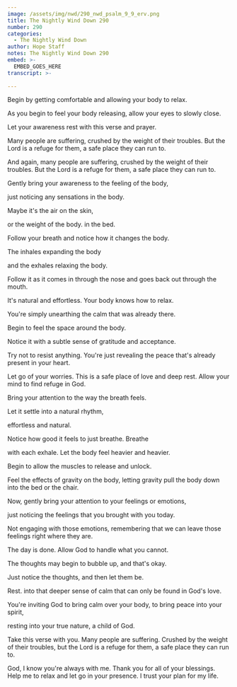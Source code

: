 ```yaml
---
image: /assets/img/nwd/290_nwd_psalm_9_9_erv.png
title: The Nightly Wind Down 290
number: 290
categories:
  - The Nightly Wind Down
author: Hope Staff
notes: The Nightly Wind Down 290
embed: >-
  EMBED_GOES_HERE
transcript: >-
  
---
```

Begin by getting comfortable and allowing your body to relax.

As you begin to feel your body releasing, allow your eyes to slowly close.

Let your awareness rest with this verse and prayer.

Many people are suffering, crushed by the weight of their troubles. But the Lord is a refuge for them, a safe place they can run to.

And again, many people are suffering, crushed by the weight of their troubles. But the Lord is a refuge for them, a safe place they can run to.

Gently bring your awareness to the feeling of the body,

just noticing any sensations in the body.

Maybe it's the air on the skin,

or the weight of the body. in the bed.

Follow your breath and notice how it changes the body.

The inhales expanding the body

and the exhales relaxing the body.

Follow it as it comes in through the nose and goes back out through the mouth.

It's natural and effortless. Your body knows how to relax.

You're simply unearthing the calm that was already there.

Begin to feel the space around the body.

Notice it with a subtle sense of gratitude and acceptance.

Try not to resist anything. You're just revealing the peace that's already present in your heart.

Let go of your worries. This is a safe place of love and deep rest. Allow your mind to find refuge in God.

Bring your attention to the way the breath feels.

Let it settle into a natural rhythm,

effortless and natural.

Notice how good it feels to just breathe. Breathe

with each exhale. Let the body feel heavier and heavier.

Begin to allow the muscles to release and unlock.

Feel the effects of gravity on the body, letting gravity pull the body down into the bed or the chair.

Now, gently bring your attention to your feelings or emotions,

just noticing the feelings that you brought with you today.

Not engaging with those emotions, remembering that we can leave those feelings right where they are.

The day is done. Allow God to handle what you cannot.

The thoughts may begin to bubble up, and that's okay.

Just notice the thoughts, and then let them be.

Rest. into that deeper sense of calm that can only be found in God's love.

You're inviting God to bring calm over your body, to bring peace into your spirit,

resting into your true nature, a child of God.

Take this verse with you. Many people are suffering. Crushed by the weight of their troubles, but the Lord is a refuge for them, a safe place they can run to.

God, I know you're always with me. Thank you for all of your blessings. Help me to relax and let go in your presence. I trust your plan for my life.


